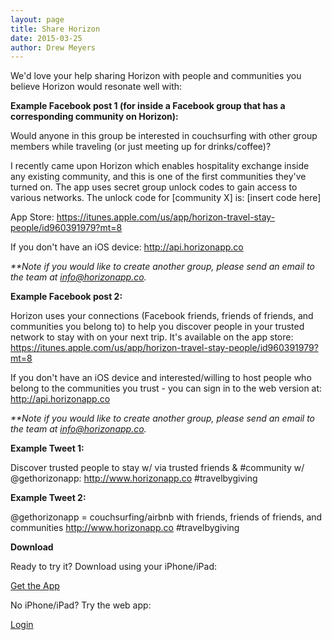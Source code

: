 ```yaml
---
layout: page
title: Share Horizon
date: 2015-03-25
author: Drew Meyers
---
```

We'd love your help sharing Horizon with people and communities you believe Horizon would resonate well with:

<strong>Example Facebook post 1 (for inside a Facebook group that has a corresponding community on Horizon):</strong>

Would anyone in this group be interested in couchsurfing with other group members while traveling (or just meeting up for drinks/coffee)?

I recently came upon Horizon which enables hospitality exchange inside any existing community, and this is one of the first communities they've turned on. The app uses secret group unlock codes to gain access to various networks. The unlock code for [community X] is: [insert code here]

App Store: <a href="https://itunes.apple.com/us/app/horizon-travel-stay-people/id960391979?mt=8">https://itunes.apple.com/us/app/horizon-travel-stay-people/id960391979?mt=8</a>

If you don't have an iOS device: <a href="http://api.horizonapp.co">http://api.horizonapp.co</a>

<em>**Note if you would like to create another group, please send an email to the team at info@horizonapp.co.</em>

<strong>Example Facebook post 2:</strong>

Horizon uses your connections (Facebook friends, friends of friends, and communities you belong to) to help you discover people in your trusted network to stay with on your next trip. It's available on the app store: <a href="https://itunes.apple.com/us/app/horizon-travel-stay-people/id960391979?mt=8">https://itunes.apple.com/us/app/horizon-travel-stay-people/id960391979?mt=8</a>

If you don't have an iOS device and interested/willing to host people who belong to the communities you trust - you can sign in to the web version at: <a href="http://api.horizonapp.co">http://api.horizonapp.co</a>

<em>**Note if you would like to create another group, please send an email to the team at info@horizonapp.co.</em>

<strong>Example Tweet 1:</strong>

Discover trusted people to stay w/ via trusted friends & #community w/ @gethorizonapp: http://www.horizonapp.co #travelbygiving

<strong>Example Tweet 2:</strong>

@gethorizonapp = couchsurfing/airbnb with friends, friends of friends, and communities http://www.horizonapp.co #travelbygiving

<strong>Download</strong>

Ready to try it? Download using your iPhone/iPad: 

<a href="https://itunes.apple.com/us/app/horizon-travel-stay-people/id960391979?mt=8" class="btn btn--full">Get the App</a>

No iPhone/iPad? Try the web app:

<a href="http://api.horizonapp.co" class="btn btn--full">Login</a>